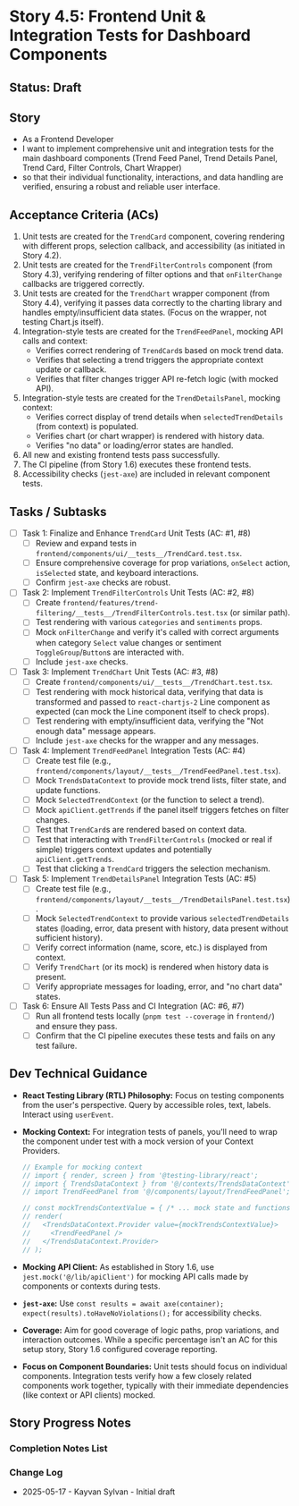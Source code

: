 # Story 4.5: Frontend Unit & Integration Tests for Dashboard Components

## Status: Draft

## Story

- As a Frontend Developer
- I want to implement comprehensive unit and integration tests for the main dashboard components (Trend Feed Panel, Trend Details Panel, Trend Card, Filter Controls, Chart Wrapper)
- so that their individual functionality, interactions, and data handling are verified, ensuring a robust and reliable user interface.

## Acceptance Criteria (ACs)

1. Unit tests are created for the `TrendCard` component, covering rendering with different props, selection callback, and accessibility (as initiated in Story 4.2).
2. Unit tests are created for the `TrendFilterControls` component (from Story 4.3), verifying rendering of filter options and that `onFilterChange` callbacks are triggered correctly.
3. Unit tests are created for the `TrendChart` wrapper component (from Story 4.4), verifying it passes data correctly to the charting library and handles empty/insufficient data states. (Focus on the wrapper, not testing Chart.js itself).
4. Integration-style tests are created for the `TrendFeedPanel`, mocking API calls and context:
    - Verifies correct rendering of `TrendCard`s based on mock trend data.
    - Verifies that selecting a trend triggers the appropriate context update or callback.
    - Verifies that filter changes trigger API re-fetch logic (with mocked API).
5. Integration-style tests are created for the `TrendDetailsPanel`, mocking context:
    - Verifies correct display of trend details when `selectedTrendDetails` (from context) is populated.
    - Verifies chart (or chart wrapper) is rendered with history data.
    - Verifies "no data" or loading/error states are handled.
6. All new and existing frontend tests pass successfully.
7. The CI pipeline (from Story 1.6) executes these frontend tests.
8. Accessibility checks (`jest-axe`) are included in relevant component tests.

## Tasks / Subtasks

- [ ] Task 1: Finalize and Enhance `TrendCard` Unit Tests (AC: #1, #8)
  - [ ] Review and expand tests in `frontend/components/ui/__tests__/TrendCard.test.tsx`.
  - [ ] Ensure comprehensive coverage for prop variations, `onSelect` action, `isSelected` state, and keyboard interactions.
  - [ ] Confirm `jest-axe` checks are robust.
- [ ] Task 2: Implement `TrendFilterControls` Unit Tests (AC: #2, #8)
  - [ ] Create `frontend/features/trend-filtering/__tests__/TrendFilterControls.test.tsx` (or similar path).
  - [ ] Test rendering with various `categories` and `sentiments` props.
  - [ ] Mock `onFilterChange` and verify it's called with correct arguments when category `Select` value changes or sentiment `ToggleGroup`/`Button`s are interacted with.
  - [ ] Include `jest-axe` checks.
- [ ] Task 3: Implement `TrendChart` Unit Tests (AC: #3, #8)
  - [ ] Create `frontend/components/ui/__tests__/TrendChart.test.tsx`.
  - [ ] Test rendering with mock historical data, verifying that data is transformed and passed to `react-chartjs-2` Line component as expected (can mock the Line component itself to check props).
  - [ ] Test rendering with empty/insufficient data, verifying the "Not enough data" message appears.
  - [ ] Include `jest-axe` checks for the wrapper and any messages.
- [ ] Task 4: Implement `TrendFeedPanel` Integration Tests (AC: #4)
  - [ ] Create test file (e.g., `frontend/components/layout/__tests__/TrendFeedPanel.test.tsx`).
  - [ ] Mock `TrendsDataContext` to provide mock trend lists, filter state, and update functions.
  - [ ] Mock `SelectedTrendContext` (or the function to select a trend).
  - [ ] Mock `apiClient.getTrends` if the panel itself triggers fetches on filter changes.
  - [ ] Test that `TrendCard`s are rendered based on context data.
  - [ ] Test that interacting with `TrendFilterControls` (mocked or real if simple) triggers context updates and potentially `apiClient.getTrends`.
  - [ ] Test that clicking a `TrendCard` triggers the selection mechanism.
- [ ] Task 5: Implement `TrendDetailsPanel` Integration Tests (AC: #5)
  - [ ] Create test file (e.g., `frontend/components/layout/__tests__/TrendDetailsPanel.test.tsx`).
  - [ ] Mock `SelectedTrendContext` to provide various `selectedTrendDetails` states (loading, error, data present with history, data present without sufficient history).
  - [ ] Verify correct information (name, score, etc.) is displayed from context.
  - [ ] Verify `TrendChart` (or its mock) is rendered when history data is present.
  - [ ] Verify appropriate messages for loading, error, and "no chart data" states.
- [ ] Task 6: Ensure All Tests Pass and CI Integration (AC: #6, #7)
  - [ ] Run all frontend tests locally (`pnpm test --coverage` in `frontend/`) and ensure they pass.
  - [ ] Confirm that the CI pipeline executes these tests and fails on any test failure.

## Dev Technical Guidance

- **React Testing Library (RTL) Philosophy:** Focus on testing components from the user's perspective. Query by accessible roles, text, labels. Interact using `userEvent`.
- **Mocking Context:** For integration tests of panels, you'll need to wrap the component under test with a mock version of your Context Providers.

    ```typescript
    // Example for mocking context
    // import { render, screen } from '@testing-library/react';
    // import { TrendsDataContext } from '@/contexts/TrendsDataContext'; // Adjust path
    // import TrendFeedPanel from '@/components/layout/TrendFeedPanel'; // Adjust path

    // const mockTrendsContextValue = { /* ... mock state and functions ... */ };
    // render(
    //   <TrendsDataContext.Provider value={mockTrendsContextValue}>
    //     <TrendFeedPanel />
    //   </TrendsDataContext.Provider>
    // );
    ```

- **Mocking API Client:** As established in Story 1.6, use `jest.mock('@/lib/apiClient')` for mocking API calls made by components or contexts during tests.

- **`jest-axe`:** Use `const results = await axe(container); expect(results).toHaveNoViolations();` for accessibility checks.
- **Coverage:** Aim for good coverage of logic paths, prop variations, and interaction outcomes. While a specific percentage isn't an AC for this setup story, Story 1.6 configured coverage reporting.
- **Focus on Component Boundaries:** Unit tests should focus on individual components. Integration tests verify how a few closely related components work together, typically with their immediate dependencies (like context or API clients) mocked.

## Story Progress Notes

### Completion Notes List

### Change Log

- 2025-05-17 - Kayvan Sylvan - Initial draft
